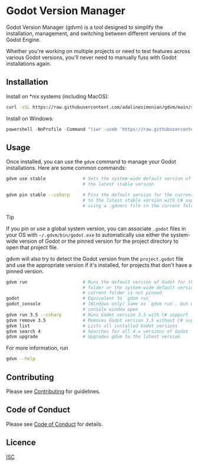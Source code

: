 # Godot Version Manager

Godot Version Manager (gdvm) is a tool designed to simplify the installation, management, and switching between different versions of the Godot Engine.

Whether you're working on multiple projects or need to test features across various Godot versions, you'll never need to manually fuss with Godot installations again.

## Installation

Install on \*nix systems (including MacOS):

```bash
curl -sSL https://raw.githubusercontent.com/adalinesimonian/gdvm/main/scripts/install.sh | bash
```

Install on Windows:

```powershell
powershell -NoProfile -Command "(iwr -useb 'https://raw.githubusercontent.com/adalinesimonian/gdvm/main/scripts/install.ps1').Content | iex"
```

## Usage

Once installed, you can use the `gdvm` command to manage your Godot installations. Here are some common commands:

```bash
gdvm use stable              # Sets the system-wide default version of Godot to
                             # the latest stable version

gdvm pin stable --csharp     # Pins the default version for the current folder
                             # to the latest stable version with C# support,
                             # using a .gdvmrc file in the current folder
```

> [!TIP]
> If you pin or use a global system version, you can associate `.godot` files in your OS with `~/.gdvm/bin/godot.exe` to automatically use either the system-wide version of Godot or the pinned version for the project directory to open that project file.
>
> gdvm will also try to detect the Godot version from the `project.godot` file and use the appropriate version if it's installed, for projects that don't have a pinned version.

```bash
gdvm run                     # Runs the default version of Godot for the current
                             # folder or the system-wide default version if the
                             # current folder is not pinned
godot                        # Equivalent to `gdvm run`
godot_console                # (Windows only) Same as `gdvm run`, but with the
                             # console window open
gdvm run 3.5 --csharp        # Runs Godot version 3.5 with C# support
gdvm remove 3.5              # Removes Godot version 3.5 without C# support
gdvm list                    # Lists all installed Godot versions
gdvm search 4                # Searches for all 4.x versions of Godot
gdvm upgrade                 # Upgrades gdvm to the latest version
```

For more information, run

```bash
gdvm --help
```

## Contributing

Please see [Contributing](CONTRIBUTING.md) for guidelines.

## Code of Conduct

Please see [Code of Conduct](CODE_OF_CONDUCT.md) for details.

## Licence

[ISC](LICENCE)
